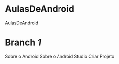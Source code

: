 # AulasDeAndroid
AulasDeAndroid

# Branch _1_
Sobre o Android
Sobre o Android Studio
Criar Projeto

